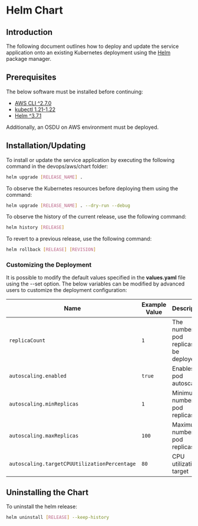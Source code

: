 # Helm Chart

## Introduction
The following document outlines how to deploy and update the service application onto an existing Kubernetes deployment using the [Helm](https://helm.sh) package manager.

## Prerequisites
The below software must be installed before continuing:
* [AWS CLI ^2.7.0](https://docs.aws.amazon.com/cli/latest/userguide/getting-started-install.html)
* [kubectl 1.21-1.22](https://kubernetes.io/docs/tasks/tools/)
* [Helm ^3.7.1](https://helm.sh/docs/intro/install/)

Additionally, an OSDU on AWS environment must be deployed.

## Installation/Updating
To install or update the service application by executing the following command in the devops/aws/chart folder:

```bash
helm upgrade [RELEASE_NAME] .
```

To observe the Kubernetes resources before deploying them using the command:
```bash
helm upgrade [RELEASE_NAME] . --dry-run --debug
```

To observe the history of the current release, use the following command:
```bash
helm history [RELEASE]
```

To revert to a previous release, use the following command:
```bash
helm rollback [RELEASE] [REVISION]
```

### Customizing the Deployment
It is possible to modify the default values specified in the **values.yaml** file using the --set option. The below variables can be modified by advanced users to customize the deployment configuration:

| Name | Example Value | Description | Type |
| ---  | ------------- | ----------- | ---- |
| `replicaCount` | `1` | The number of pod replicas to be deployed | int |
| `autoscaling.enabled` | `true` | Enables the pod autoscaler | Bool |
| `autoscaling.minReplicas` | `1` | Minimum number of pod replicas | int |
| `autoscaling.maxReplicas` | `100` | Maximum number of pod replicas | int |
| `autoscaling.targetCPUUtilizationPercentage` | `80` | CPU utilization target | int |

## Uninstalling the Chart
To uninstall the helm release:

```bash
helm uninstall [RELEASE] --keep-history
```
